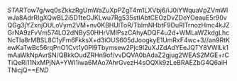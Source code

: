 $START$ow7g/wq0sZkkzRgUmWaZuXpPZgT4m1LXVbj6/iJ0iYWquaVpZVmWIwJa8AdrRIgXQwBL2i5D1teGJKLwu7Rg535stIAbtCEOzDvZDoYOeauE5r90vQGg3jYZxnjOULoVym2VM+nv0KBHUlToR/TblmNHbtF9DuRlTrnozHmc4kJZGrNA9zFvVm574LO2dNByS0HHrVMlPszCAhyADQF4u2d+WMLaWZkdgLhcNcTIa8rMBSL8C1yFm6FkksX+d3iOUS605dJoogkyE1UmRxF4wc+3//an9RtKewKaTwBc56rqPnO1Cvt1y0Pl9Tbymsew2Pjc9l2uXJZdAdYEeJQTY8VWlLk1mAaWkNpAvrSN/QBkkOudZRHn9of/vvDQVA0bAdaZ2gjug2WEAS2MGE+rCTiQeRi11NxMPjNA+YWI1iwa6MAo7AhrGvezH4sOQXk9zLeBRAEZbG4Q6aiHTNicjQ==$END$